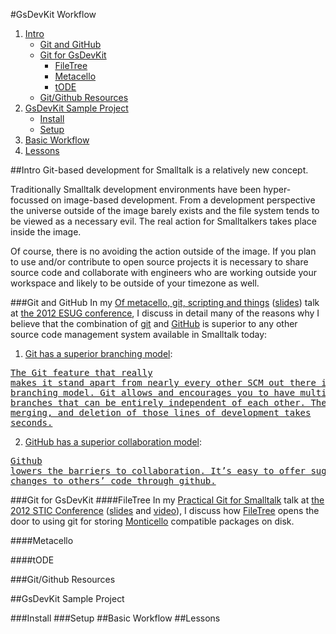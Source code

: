 #GsDevKit Workflow

1. [Intro](#intro)
   - [Git and GitHub](#git-and-github)
   - [Git for GsDevKit](#git-for-gsdevkit)
     - [FileTree](#filetree)
     - [Metacello](#metacello)
     - [tODE](#tode)
   - [Git/Github Resources](#gitgithub-resources)
2. [GsDevKit Sample Project](#gsdevkit-sample-project)
   - [Install](#install)
   - [Setup](#setup)
4. [Basic Workflow](#basic-workflow)
5. [Lessons](#lessons)

##Intro
Git-based development for Smalltalk is a relatively new concept.

Traditionally Smalltalk development environments have been hyper-focussed on image-based development.
From a development perspective the universe outside of the image barely exists and the file system tends to be viewed as a necessary evil.
The real action for Smalltalkers takes place inside the image.

Of course, there is no avoiding the action outside of the image.
If you plan to use and/or contribute to open source projects it is necessary to share source code and collaborate with engineers who are working outside your workspace and likely to be outside of your timezone as well.

###Git and GitHub
In my [Of metacello, git, scripting and things][7] ([slides][8]) talk at [the 2012 ESUG conference][9], I discuss in detail many of the reasons why I believe that the combination of [git][5] and [GitHub][6] is superior to any other source code management system available in Smalltalk today:

1. [Git has a superior branching model][11]:

  <a href="http://git-scm.com/about"><pre>The Git feature that really makes it stand apart from nearly every other SCM out there 
is its branching model. Git allows and encourages you to have multiple local branches that 
can be entirely independent of each other. The creation, merging, and deletion of those 
lines of development takes seconds.</pre></a>

2. [GitHub has a superior collaboration model][10]:

  <a href="http://kbroman.org/github_tutorial/pages/why.html#why-use-githubhttpgithubcom"><pre>Github lowers the barriers to collaboration. It’s easy to offer suggested changes to 
others’ code through github.</pre></a>

###Git for GsDevKit
####FileTree
In my [Practical Git for Smalltalk][1] talk at [the 2012 STIC Conference][2] ([slides][3] and [video][4]), I discuss how [FileTree][12] opens the door to using git for storing [Monticello][14] compatible packages on disk.

####Metacello

####tODE

###Git/Github Resources

##GsDevKit Sample Project

###Install
###Setup
##Basic Workflow
##Lessons

[1]: http://www.stic.st/conferences/stic12/stic12-abstracts/practical-git-for-smalltalk/
[2]: http://www.stic.st/conferences/stic12/
[3]: http://www.stic.st/wp-content/conferences/2012/Wednesday/1415-Practical_Git_for_Smalltalk-Henrichs.pdf
[4]: https://youtu.be/ZIkoBQphtyM
[5]: http://git-scm.com/
[6]: https://github.com
[7]: https://www.google.com/calendar/render?eid=azJiYzE2bTVzYTZoNmZrcGE1YmtmMTU3aGsgdG85cmJ2cTRpNzFtZ2d1bWdicHUyM2I5dGtAZw&pli=1&t=AKUaPmYiiwfohu-fOZnL6itRFUaZbVbN9c2JlkS1xX8RJmqpkgy8gJAG93riS7aeoOredqVNF5xzOQl1lWcDiMLhkE428F1zxg&sf=true&output=xml#eventpage_6
[8]: http://www.slideshare.net/esug/of-metacello-git-scripting-and-things
[9]: http://www.esug.org/wiki/pier/Conferences/2012
[10]: https://help.github.com/categories/collaborating/
[11]: http://git-scm.com/book/en/v1/Git-Branching
[12]: https://github.com/dalehenrich/filetree

[14]: http://www.wiresong.ca/monticello/
